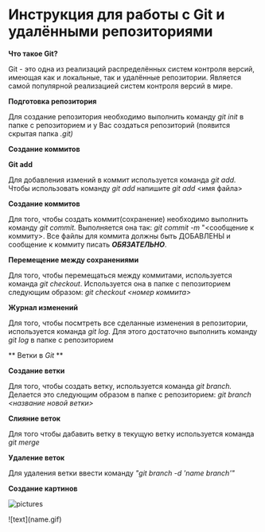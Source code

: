 # Инструкция для работы с Git и удалёнными репозиториями # 

**Что такое Git?**

Git - это одна из реализаций распределённых систем контроля версий, имеющая как и локальные, так и удалённые репозитории. Является самой популярной реализацией систем контроля версий в мире.

**Подготовка репозитория**

Для создание репозитория необходимо выполнить команду *git init* в папке с репозиторием и у Вас создаться репозиторий (появится скрытая папка *.git)*

**Создание коммитов**

__Git add__

Для добавления измений в коммит используется команда *git add.* Чтобы использовать команду *git add* напишите *git add* <имя файла>

**Создание коммитов**

Для того, чтобы создать коммит(сохранение) необходимо выполнить команду *git commit.* Выполняется она так: *git commit -m* "<сообщение к коммиту>. Все файлы для коммита должны быть ДОБАВЛЕНЫ и сообщение к коммиту писать *__ОБЯЗАТЕЛЬНО__*.

**Перемещение между сохранениями**

Для того, чтобы перемещаться между коммитами, используется команда *git checkout*. Используется она в папке с пепозиторием следующим образом: *git checkout <номер коммита>*

**Журнал изменений**

Для того, чтобы посмтреть все сделанные изменения в репозитории, используется команда *git log*. Для этого достаточно выполнить команду *git log* в папке с репозиторием

** Ветки в *Git* **

**Создание ветки**

Для того, чтобы создать ветку, используется команда *git branch.* Делается это следующим образом в папке с репозиторием: *git branch <название новой ветки>*

**Слияние веток**

Для того чтобы дабавить ветку в текущую ветку используется команда *git merge*

**Удаление веток**

Для удаления ветки ввести команду *"git branch -d 'name branch'"*

**Создание картинов**

![pictures](https://thumb.tildacdn.com/tild6336-6565-4834-b433-616638643930/-/resize/960x/-/format/webp/2_git_fetch_pull_pus.png)

!\[text]\(name.gif)
